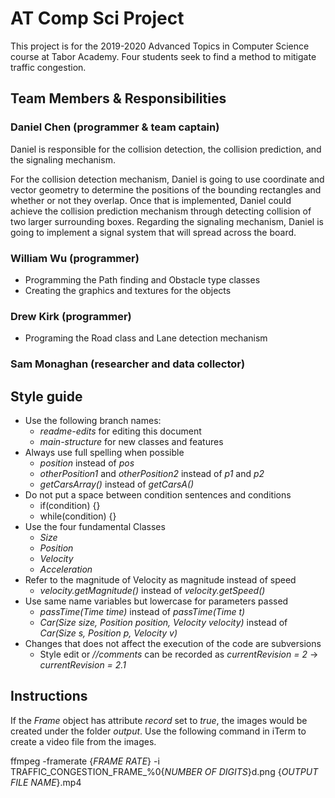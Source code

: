 # AT Comp Sci Project

This project is for the 2019-2020 Advanced Topics in Computer Science course at Tabor Academy. Four students seek to find a method to mitigate traffic congestion.

## Team Members & Responsibilities

### Daniel Chen (programmer & team captain)

Daniel is responsible for the collision detection, the collision prediction, and the signaling mechanism.

For the collision detection mechanism, Daniel is going to use coordinate and vector geometry to determine the positions of the bounding rectangles and whether or not they overlap. Once that is implemented, Daniel could achieve the collision prediction mechanism through detecting collision of two larger surrounding boxes. Regarding the signaling mechanism, Daniel is going to implement a signal system that will spread across the board.

### William Wu (programmer)

  - Programming the Path finding and Obstacle type classes
  - Creating the graphics and textures for the objects

### Drew Kirk (programmer)

  - Programing the Road class and Lane detection mechanism
  
### Sam Monaghan (researcher and data collector)

## Style guide

- Use the following branch names:
  - *readme-edits* for editing this document
  - *main-structure* for new classes and features
- Always use full spelling when possible
  - *position* instead of *pos*
  - *otherPosition1* and *otherPosition2* instead of *p1* and *p2*
  - *getCarsArray()* instead of *getCarsA()*
- Do not put a space between condition sentences and conditions
  - if(condition) {}
  - while(condition) {}
- Use the four fundamental Classes
  - *Size*
  - *Position*
  - *Velocity*
  - *Acceleration*
- Refer to the magnitude of Velocity as magnitude instead of speed
  - *velocity.getMagnitude()* instead of *velocity.getSpeed()*
- Use same name variables but lowercase for parameters passed
  - *passTime(Time time)* instead of *passTime(Time t)*
  - *Car(Size size, Position position, Velocity velocity)* instead of *Car(Size s, Position p, Velocity v)*
- Changes that does not affect the execution of the code are subversions
  - Style edit or *//comments* can be recorded as *currentRevision = 2* -> *currentRevision = 2.1*

## Instructions

If the *Frame* object has attribute *record* set to *true*, the images would be created under the folder *output*. Use the following command in iTerm to create a video file from the images.

ffmpeg -framerate {*FRAME RATE*} -i TRAFFIC_CONGESTION_FRAME_%0{*NUMBER OF DIGITS*}d.png {*OUTPUT FILE NAME*}.mp4
